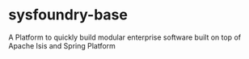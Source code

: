 # sysfoundry-base
A Platform to quickly build modular enterprise software built on top of Apache Isis and Spring Platform
